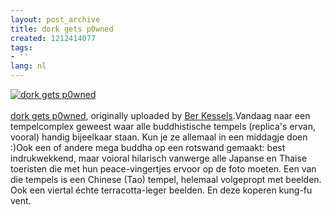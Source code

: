 ```yaml
---
layout: post_archive
title: dork gets p0wned
created: 1212414077
tags:
- ''
lang: nl
---
```

[![dork gets p0wned](http://farm3.static.flickr.com/2132/2544335167_f8579859b8.jpg)](http://www.flickr.com/photos/bler/2544335167/ "flickr photo")<br /><br />
[dork gets p0wned](http://www.flickr.com/photos/bler/2544335167/), originally uploaded by [Ber Kessels](http://www.flickr.com/people/bler/).Vandaag naar een tempelcomplex geweest waar alle buddhistische tempels (replica's ervan, vooral) handig bijeelkaar staan. Kun je ze allemaal in een middagje doen :)Ook een of andere mega buddha op een rotswand gemaakt: best indrukwekkend, maar voioral hilarisch vanwerge alle Japanse en Thaise toeristen die met hun peace-vingertjes ervoor op de foto moeten. Een van die tempels is een Chinese (Tao) tempel, helemaal volgepropt met beelden. Ook een viertal échte terracotta-leger beelden. En deze koperen kung-fu vent.
<!--break-->
